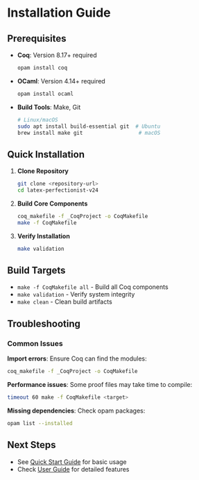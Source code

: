 # Installation Guide

## Prerequisites

- **Coq**: Version 8.17+ required
  ```bash
  opam install coq
  ```

- **OCaml**: Version 4.14+ required
  ```bash
  opam install ocaml
  ```

- **Build Tools**: Make, Git
  ```bash
  # Linux/macOS
  sudo apt install build-essential git  # Ubuntu
  brew install make git                  # macOS
  ```

## Quick Installation

1. **Clone Repository**
   ```bash
   git clone <repository-url>
   cd latex-perfectionist-v24
   ```

2. **Build Core Components**
   ```bash
   coq_makefile -f _CoqProject -o CoqMakefile
   make -f CoqMakefile
   ```

3. **Verify Installation**
   ```bash
   make validation
   ```

## Build Targets

- `make -f CoqMakefile all` - Build all Coq components
- `make validation` - Verify system integrity
- `make clean` - Clean build artifacts

## Troubleshooting

### Common Issues

**Import errors**: Ensure Coq can find the modules:
```bash
coq_makefile -f _CoqProject -o CoqMakefile
```

**Performance issues**: Some proof files may take time to compile:
```bash
timeout 60 make -f CoqMakefile <target>
```

**Missing dependencies**: Check opam packages:
```bash
opam list --installed
```

## Next Steps

- See [Quick Start Guide](quick_start.md) for basic usage
- Check [User Guide](user_guide.md) for detailed features